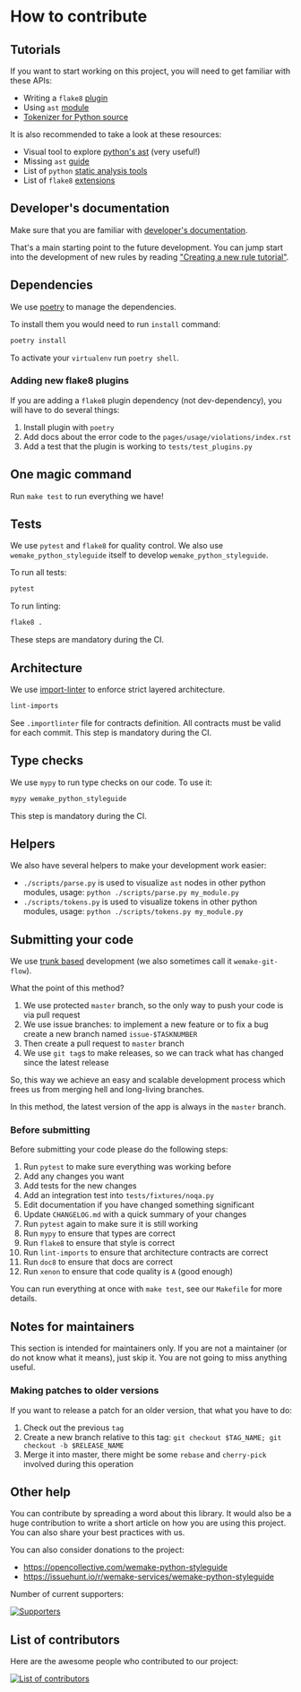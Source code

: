 # How to contribute

## Tutorials

If you want to start working on this project,
you will need to get familiar with these APIs:

- Writing a `flake8` [plugin](http://flake8.pycqa.org/en/latest/plugin-development/)
- Using `ast` [module](https://docs.python.org/3/library/ast.html)
- [Tokenizer for Python source](https://docs.python.org/3/library/tokenize.html)

It is also recommended to take a look at these resources:

- Visual tool to explore [python's ast](https://python-ast-explorer.com/) (very useful!)
- Missing `ast` [guide](https://greentreesnakes.readthedocs.io/en/latest/)
- List of `python` [static analysis tools](https://github.com/vintasoftware/python-linters-and-code-analysis)
- List of `flake8` [extensions](https://github.com/DmytroLitvinov/awesome-flake8-extensions)


## Developer's documentation

Make sure that you are familiar with [developer's documentation](https://wemake-python-stylegui.de/en/latest/pages/api.html).

That's a main starting point to the future development.
You can jump start into the development of new rules by reading ["Creating a new rule tutorial"](https://wemake-python-stylegui.de/en/latest/pages/api/tutorial.html).


## Dependencies

We use [poetry](https://github.com/sdispater/poetry) to manage the dependencies.

To install them you would need to run `install` command:

```bash
poetry install
```

To activate your `virtualenv` run `poetry shell`.

### Adding new flake8 plugins

If you are adding a `flake8` plugin dependency (not dev-dependency),
you will have to do several things:

1. Install plugin with `poetry`
2. Add docs about the error code to the `pages/usage/violations/index.rst`
3. Add a test that the plugin is working to `tests/test_plugins.py`


## One magic command

Run `make test` to run everything we have!


## Tests

We use `pytest` and `flake8` for quality control.
We also use `wemake_python_styleguide` itself
to develop `wemake_python_styleguide`.

To run all tests:

```bash
pytest
```

To run linting:

```bash
flake8 .
```

These steps are mandatory during the CI.


## Architecture

We use [import-linter](https://import-linter.readthedocs.io)
to enforce strict layered architecture.

```bash
lint-imports
```

See `.importlinter` file for contracts definition.
All contracts must be valid for each commit.
This step is mandatory during the CI.


## Type checks

We use `mypy` to run type checks on our code.
To use it:

```bash
mypy wemake_python_styleguide
```

This step is mandatory during the CI.


## Helpers

We also have several helpers to make your development work easier:

- `./scripts/parse.py` is used to visualize `ast` nodes in other python modules,
  usage: `python ./scripts/parse.py my_module.py`
- `./scripts/tokens.py` is used to visualize tokens in other python modules,
  usage: `python ./scripts/tokens.py my_module.py`


## Submitting your code

We use [trunk based](https://trunkbaseddevelopment.com/)
development (we also sometimes call it `wemake-git-flow`).

What the point of this method?

1. We use protected `master` branch,
   so the only way to push your code is via pull request
2. We use issue branches: to implement a new feature or to fix a bug
   create a new branch named `issue-$TASKNUMBER`
3. Then create a pull request to `master` branch
4. We use `git tag`s to make releases, so we can track what has changed
   since the latest release

So, this way we achieve an easy and scalable development process
which frees us from merging hell and long-living branches.

In this method, the latest version of the app is always in the `master` branch.

### Before submitting

Before submitting your code please do the following steps:

1. Run `pytest` to make sure everything was working before
2. Add any changes you want
3. Add tests for the new changes
4. Add an integration test into `tests/fixtures/noqa.py`
5. Edit documentation if you have changed something significant
6. Update `CHANGELOG.md` with a quick summary of your changes
7. Run `pytest` again to make sure it is still working
8. Run `mypy` to ensure that types are correct
9. Run `flake8` to ensure that style is correct
10. Run `lint-imports` to ensure that architecture contracts are correct
11. Run `doc8` to ensure that docs are correct
12. Run `xenon` to ensure that code quality is `A` (good enough)

You can run everything at once with `make test`,
see our `Makefile` for more details.


## Notes for maintainers

This section is intended for maintainers only.
If you are not a maintainer (or do not know what it means),
just skip it. You are not going to miss anything useful.

### Making patches to older versions

If you want to release a patch for an older version, that what you have to do:

1. Check out the previous `tag`
2. Create a new branch relative to this tag:
   `git checkout $TAG_NAME; git checkout -b $RELEASE_NAME`
3. Merge it into master, there might be some `rebase` and `cherry-pick`
   involved during this operation


## Other help

You can contribute by spreading a word about this library.
It would also be a huge contribution to write
a short article on how you are using this project.
You can also share your best practices with us.

You can also consider donations to the project:
- https://opencollective.com/wemake-python-styleguide
- https://issuehunt.io/r/wemake-services/wemake-python-styleguide

Number of current supporters:

[![Supporters](https://img.shields.io/opencollective/all/wemake-python-styleguide.svg?color=gold&label=supporters)](https://opencollective.com/wemake-python-styleguide)


## List of contributors

Here are the awesome people who contributed to our project:

[![List of contributors](https://opencollective.com/wemake-python-styleguide/contributors.svg?width=890&button=0)](https://github.com/wemake-services/wemake-python-styleguide/graphs/contributors)
